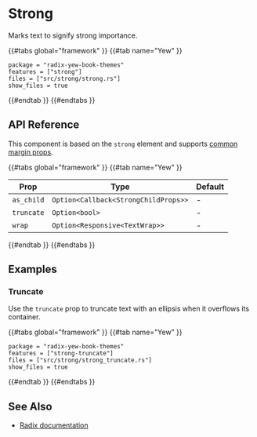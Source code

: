 # Strong

Marks text to signify strong importance.

{{#tabs global="framework" }}
{{#tab name="Yew" }}

```toml,trunk
package = "radix-yew-book-themes"
features = ["strong"]
files = ["src/strong/strong.rs"]
show_files = true
```

{{#endtab }}
{{#endtabs }}

## API Reference

This component is based on the `strong` element and supports [common margin props](../overview/layout.md#margin-props).

{{#tabs global="framework" }}
{{#tab name="Yew" }}

| Prop       | Type                                 | Default |
| ---------- | ------------------------------------ | ------- |
| `as_child` | `Option<Callback<StrongChildProps>>` | -       |
| `truncate` | `Option<bool>`                       | -       |
| `wrap`     | `Option<Responsive<TextWrap>>`       | -       |

{{#endtab }}
{{#endtabs }}

## Examples

### Truncate

Use the `truncate` prop to truncate text with an ellipsis when it overflows its container.

{{#tabs global="framework" }}
{{#tab name="Yew" }}

```toml,trunk
package = "radix-yew-book-themes"
features = ["strong-truncate"]
files = ["src/strong/strong_truncate.rs"]
show_files = true
```

{{#endtab }}
{{#endtabs }}

## See Also

-   [Radix documentation](https://www.radix-ui.com/themes/docs/components/strong)
